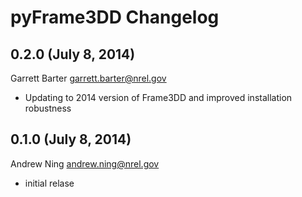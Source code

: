 # pyFrame3DD Changelog

## 0.2.0 (July 8, 2014)

Garrett Barter <garrett.barter@nrel.gov>

- Updating to 2014 version of Frame3DD and improved installation robustness

## 0.1.0 (July 8, 2014)

Andrew Ning <andrew.ning@nrel.gov>

- initial relase
